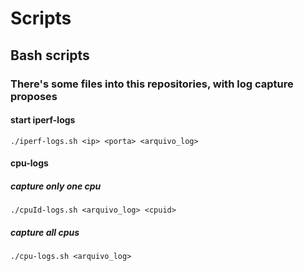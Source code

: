 # Scripts
## Bash scripts
### There's some files into this repositories, with log capture proposes
#### start iperf-logs
```
./iperf-logs.sh <ip> <porta> <arquivo_log>
```
#### cpu-logs
##### capture only one cpu
```
./cpuId-logs.sh <arquivo_log> <cpuid>
```
##### capture all cpus
```
./cpu-logs.sh <arquivo_log>
```
